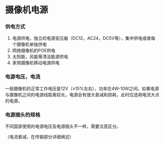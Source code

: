 # 摄像机电源

### 供电方式

1. 电源供电，独立的电源变压器（DC12，AC24，DC5V等），集中供电或者每个摄像机单独供电
2. 网络摄像机的POE供电
3. 太阳能，风能等清洁能源供电
4. 家用摄像机移动电源供电

### 电源电压，电流

一般摄像机的正常工作电压是12V（±15%左右），功率在4W-10W之间。如果电源与摄像机之间的电源线距离较长，电源会有很大衰减和损耗，此时应选用电流大点的电源。

### 电源插头的规格

不同国家使用的电源电压及电源插头不一样，需要注意区分。

（电流衰减，在传输部分详细阐述）

